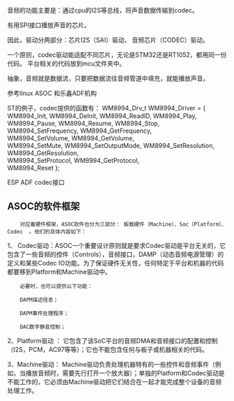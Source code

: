 
音频的功能主要是：通过cpu的I2S等总线，将声音数据传输到codec。

有用SPI接口播放声音的芯片。

因此，驱动分两部分：芯片I2S（SAI）驱动， 音频芯片（CODEC）驱动。

一个原则，codec驱动能适配不同芯片，无论是STM32还是RT1052，都用同一份代码。
平台相关的代码放到mcu文件夹中。

抽象，音频就是数据流，只要把数据流往音频管道中填充，就能播放声音。

参考linux ASOC 和乐鑫ADF机构

ST的例子，codec提供的函数有：
WM8994_Drv_t WM8994_Driver = 
{
  WM8994_Init,
  WM8994_DeInit,
  WM8994_ReadID,
  WM8994_Play,
  WM8994_Pause,
  WM8994_Resume,
  WM8994_Stop,
  WM8994_SetFrequency,
  WM8994_GetFrequency,  
  WM8994_SetVolume,
  WM8994_GetVolume,  
  WM8994_SetMute,
  WM8994_SetOutputMode,
  WM8994_SetResolution,
  WM8994_GetResolution,  
  WM8994_SetProtocol,
  WM8994_GetProtocol,  
  WM8994_Reset
};

ESP ADF codec接口


## ASOC的软件框架
        对应着硬件框架，ASOC软件也分为三部分： 板载硬件（Machine）、Soc（Platform）、Codec  。他们的具体内容如下：

1、  Codec驱动：ASOC一个重要设计原则就是要求Codec驱动是平台无关的，它包含了一些音频的控件（Controls），音频接口，DAMP（动态音频电源管理）的定义和某些Codec IO功能。为了保证硬件无关性，任何特定于平台和机器的代码都要移到Platform和Machine驱动中。

        必要时，也可以提供以下功能：

        DAPM描述信息；

        DAPM事件处理程序；

        DAC数字静音控制；

2、Platform驱动 ： 它包含了该SoC平台的音频DMA和音频接口的配置和控制（I2S，PCM，AC97等等）；它也不能包含任何与板子或机器相关的代码。

3、Machine驱动：  Machine驱动负责处理机器特有的一些控件和音频事件（例如，当播放音频时，需要先行打开一个放大器）；单独的Platform和Codec驱动是不能工作的，它必须由Machine驱动把它们结合在一起才能完成整个设备的音频处理工作。
